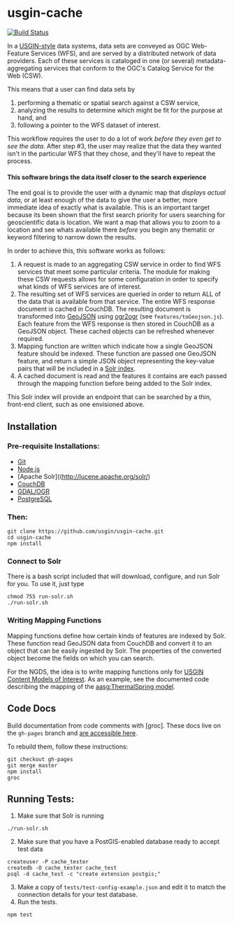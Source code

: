 # usgin-cache
[![Build Status](https://travis-ci.org/usgin/usgin-cache.png?branch=master)](https://travis-ci.org/usgin/usgin-cache) 

In a [USGIN-style](http://usgin.org) data systems, data sets are conveyed as OGC Web-Feature Services (WFS), and are served by a distributed network of data providers. Each of these services is cataloged in one (or several) metadata-aggregating services that conform to the OGC's Catalog Service for the Web (CSW).

This means that a user can find data sets by

1. performing a thematic or spatial search against a CSW service,
2. analyzing the results to determine which might be fit for the purpose at hand, and
3. following a pointer to the WFS dataset of interest.

This workflow requires the user to do a lot of work _before they even get to see the data_. After step #3, the user may realize that the data they wanted isn't in the particular WFS that they chose, and they'll have to repeat the process. 

#### This software brings the data itself closer to the search experience

The end goal is to provide the user with a dynamic map that _displays actual data_, or at least enough of the data to give the user a better, more immediate idea of exactly what is available. This is an important target because its been shown that the first search priority for users searching for geoscientific data is location. We want a map that allows you to zoom to a location and see whats available there _before_ you begin any thematic or keyword filtering to narrow down the results.

In order to achieve this, this software works as follows:

1. A request is made to an aggregating CSW service in order to find WFS services that meet some particular criteria. The module for making these CSW requests allows for some configuration in order to specify what kinds of WFS services are of interest. 
2. The resulting set of WFS services are queried in order to return ALL of the data that is available from that service. The entire WFS response document is cached in CouchDB. The resulting document is transformed into [GeoJSON](http://geojson.org) using [ogr2ogr](http://www.gdal.org/ogr2ogr.html) (see `features/toGeojson.js`). Each feature from the WFS response is then stored in CouchDB as a GeoJSON object. These cached objects can be refreshed whenever required.
3. Mapping function are written which indicate how a single GeoJSON feature should be indexed. These function are passed one GeoJSON feature, and return a simple JSON object representing the key-value pairs that will be included in a [Solr index](http://lucene.apache.org/solr/).
4. A cached document is read and the features it contains are each passed through the mapping function before being added to the Solr index.

This Solr index will provide an endpoint that can be searched by a thin, front-end client, such as one envisioned above.

## Installation

### Pre-requisite Installations:

- [Git](http://git-scm.com/)
- [Node.js](http://nodejs.org/)
- [Apache Solr]((http://lucene.apache.org/solr/)
- [CouchDB](http://couchdb.apache.org/)
- [GDAL/OGR](http://gdal.org)
- [PostgreSQL](http://postgresql.org)

### Then:

    git clone https://github.com/usgin/usgin-cache.git
    cd usgin-cache
    npm install

### Connect to Solr

There is a bash script included that will download, configure, and run Solr for you. To use it, just type

    chmod 755 run-solr.sh
    ./run-solr.sh

### Writing Mapping Functions

Mapping functions define how certain kinds of features are indexed by Solr. These function read GeoJSON data from CouchDB and convert it to an object that can be easily ingested by Solr. The properties of the converted object become the fields on which you can search.

For the NGDS, the idea is to write mapping functions only for [USGIN Content Models of Interest](http://schemas.usgin.org/models). As an example, see the documented code describing the mapping of the [aasg:ThermalSpring model](http://usgin.github.io/usgin-cache/doc/features/design/mappings/thermalSprings.html).

## Code Docs

Build documentation from code comments with [groc]. These docs live on the `gh-pages` branch and [are accessible here](http://usgin.github.io/usgin-cache/doc/).

To rebuild them, follow these instructions:

```shell
git checkout gh-pages
git merge master
npm install
groc
```

## Running Tests:

1. Make sure that Solr is running

```
./run-solr.sh
```

2. Make sure that you have a PostGIS-enabled database ready to accept test data

```shell
createuser -P cache_tester
createdb -O cache_tester cache_test
psql -d cache_test -c "create extension postgis;"
```

3. Make a copy of `tests/test-config-example.json` and edit it to match the connection details for your test database.
4. Run the tests.

```
npm test
```